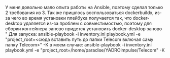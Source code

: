 У меня довольно мало опыта работы на Ansible, поэтому сделал только 2 требования из 3.
Так же пришлось воспользоваться dockerbuildx, из-за чего во время установки плейбука получается так, что docker-desktop удаляется из-за проблем с совместимостью, поэтому для сборки контейнера заново придется установить docker-desktop заново
"
Для запуска: ansible-playbook -i inventory.ini playbook.yml -e "project_root=<сюда вставить путь до папки Telecom включая саму папку Telecom>" -K
в моем случае: ansible-playbook -i inventory.ini playbook.yml -e "project_root=/home/paradise/YADROimpulse/Telecom" -K
